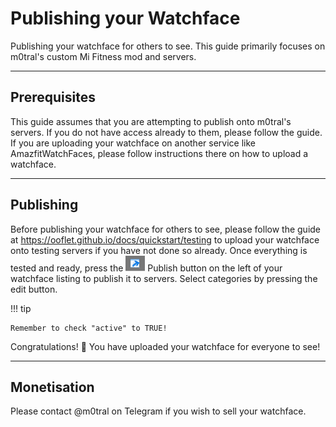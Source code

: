 # Publishing your Watchface

Publishing your watchface for others to see. This guide primarily focuses on m0tral's custom Mi Fitness mod and servers.

---

## Prerequisites 

This guide assumes that you are attempting to publish onto m0tral's servers. If you do not have access already to them, please follow the guide. If you are uploading your watchface on another service like AmazfitWatchFaces, please follow instructions there on how to upload a watchface.

---

## Publishing

Before publishing your watchface for others to see, please follow the guide at https://ooflet.github.io/docs/quickstart/testing to upload your watchface onto testing servers if you have not done so already. Once everything is tested and ready, press the ![publish](../Images/publish-button.png) Publish button on the left of your watchface listing to publish it to servers. Select categories by pressing the edit button.

!!! tip

    Remember to check "active" to TRUE!

Congratulations! :partying_face: You have uploaded your watchface for everyone to see!

---

## Monetisation

Please contact @m0tral on Telegram if you wish to sell your watchface.